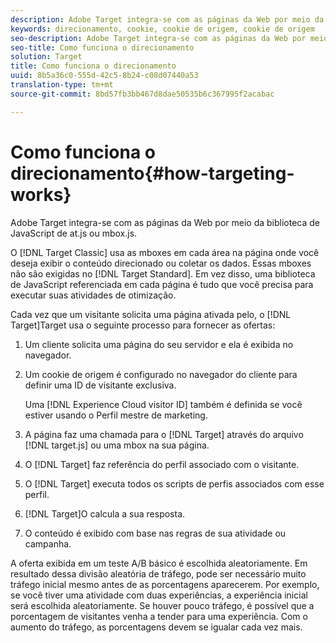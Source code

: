 ```yaml
---
description: Adobe Target integra-se com as páginas da Web por meio da biblioteca de JavaScript de at.js ou mbox.js.
keywords: direcionamento, cookie, cookie de origem, cookie de origem
seo-description: Adobe Target integra-se com as páginas da Web por meio da biblioteca de JavaScript de at.js ou mbox.js.
seo-title: Como funciona o direcionamento
solution: Target
title: Como funciona o direcionamento
uuid: 8b5a36c0-555d-42c5-8b24-c08d07440a53
translation-type: tm+mt
source-git-commit: 8bd57fb3bb467d8dae50535b6c367995f2acabac

---
```



# Como funciona o direcionamento{#how-targeting-works}

Adobe Target integra-se com as páginas da Web por meio da biblioteca de JavaScript de at.js ou mbox.js.

O [!DNL Target Classic] usa as mboxes em cada área na página onde você deseja exibir o conteúdo direcionado ou coletar os dados. Essas mboxes não são exigidas no [!DNL Target Standard]. Em vez disso, uma biblioteca de JavaScript referenciada em cada página é tudo que você precisa para executar suas atividades de otimização.

Cada vez que um visitante solicita uma página ativada pelo, o [!DNL Target]Target usa o seguinte processo para fornecer as ofertas:

1. Um cliente solicita uma página do seu servidor e ela é exibida no navegador.
1. Um cookie de origem é configurado no navegador do cliente para definir uma ID de visitante exclusiva.

   Uma [!DNL Experience Cloud visitor ID] também é definida se você estiver usando o Perfil mestre de marketing.

1. A página faz uma chamada para o [!DNL Target] através do arquivo [!DNL target.js] ou uma mbox na sua página.
1. O [!DNL Target] faz referência do perfil associado com o visitante.
1. O [!DNL Target] executa todos os scripts de perfis associados com esse perfil.
1. [!DNL Target]O calcula a sua resposta.
1. O conteúdo é exibido com base nas regras de sua atividade ou campanha.

A oferta exibida em um teste A/B básico é escolhida aleatoriamente. Em resultado dessa divisão aleatória de tráfego, pode ser necessário muito tráfego inicial mesmo antes de as porcentagens aparecerem. Por exemplo, se você tiver uma atividade com duas experiências, a experiência inicial será escolhida aleatoriamente. Se houver pouco tráfego, é possível que a porcentagem de visitantes venha a tender para uma experiência. Com o aumento do tráfego, as porcentagens devem se igualar cada vez mais.
